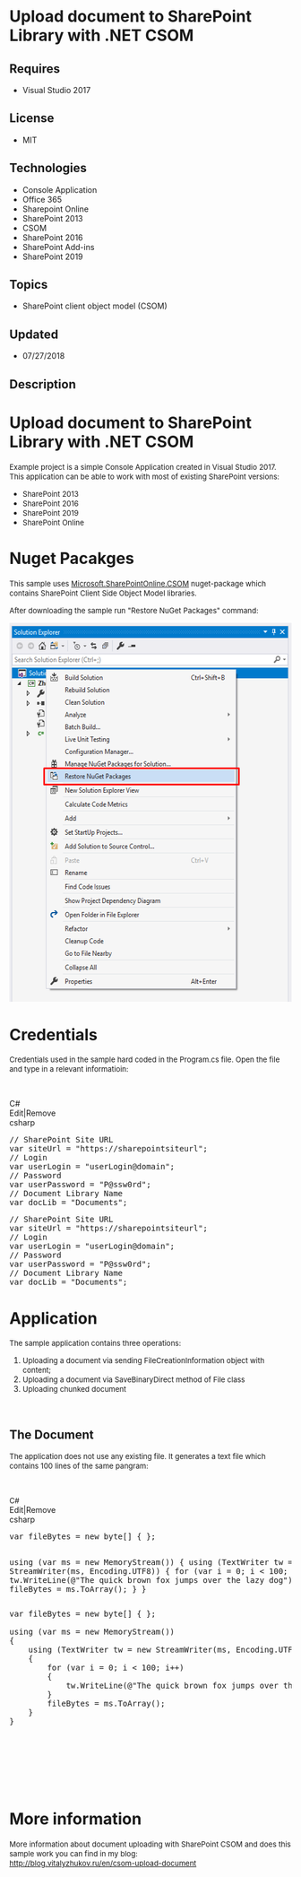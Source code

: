 # Upload document to SharePoint Library with .NET CSOM
## Requires
- Visual Studio 2017
## License
- MIT
## Technologies
- Console Application
- Office 365
- Sharepoint Online
- SharePoint 2013
- CSOM
- SharePoint 2016
- SharePoint Add-ins
- SharePoint 2019
## Topics
- SharePoint client object model (CSOM)
## Updated
- 07/27/2018
## Description

<div class="post-title">
<h1>Upload document to SharePoint Library with .NET CSOM</h1>
</div>
<div>
<p><span style="font-size:small">Example project is a simple Console Application created in Visual Studio 2017. This application can be able to work with most of existing SharePoint versions:</span></p>
<ul>
<li><span style="font-size:small">SharePoint 2013</span> </li><li><span style="font-size:small">SharePoint 2016</span> </li><li><span style="font-size:small">SharePoint 2019</span> </li><li><span style="font-size:small">SharePoint Online</span> </li></ul>
<h1>Nuget Pacakges</h1>
<p><span style="font-size:small">This sample uses&nbsp;<a href="https://www.nuget.org/packages/Microsoft.SharePointOnline.CSOM" target="_blank">Microsoft.SharePointOnline.CSOM</a>&nbsp;nuget-package which contains SharePoint Client Side Object Model libraries.</span></p>
<p><span style="font-size:small">After downloading the sample run &quot;Restore NuGet Packages&quot; command:</span></p>
<p><span style="font-size:small"><img id="205637" src="205637-restore-packages.png" alt="" width="549" height="676"><br>
</span></p>
<h1>Credentials</h1>
<p><span style="font-size:small">Credentials used in the sample hard coded in the Program.cs file. Open the file and type in a relevant informatioin:</span></p>
<p>&nbsp;</p>
<div class="scriptcode">
<div class="pluginEditHolder" pluginCommand="mceScriptCode">
<div class="title"><span>C#</span></div>
<div class="pluginLinkHolder"><span class="pluginEditHolderLink">Edit</span>|<span class="pluginRemoveHolderLink">Remove</span></div>
<span class="hidden">csharp</span>
<pre class="hidden">// SharePoint Site URL
var siteUrl = &quot;https://sharepointsiteurl&quot;;
// Login
var userLogin = &quot;userLogin@domain&quot;;
// Password
var userPassword = &quot;P@ssw0rd&quot;;
// Document Library Name
var docLib = &quot;Documents&quot;;</pre>
<div class="preview">
<pre class="csharp"><span class="cs__com">//&nbsp;SharePoint&nbsp;Site&nbsp;URL</span>&nbsp;
var&nbsp;siteUrl&nbsp;=&nbsp;<span class="cs__string">&quot;https://sharepointsiteurl&quot;</span>;&nbsp;
<span class="cs__com">//&nbsp;Login</span>&nbsp;
var&nbsp;userLogin&nbsp;=&nbsp;<span class="cs__string">&quot;userLogin@domain&quot;</span>;&nbsp;
<span class="cs__com">//&nbsp;Password</span>&nbsp;
var&nbsp;userPassword&nbsp;=&nbsp;<span class="cs__string">&quot;P@ssw0rd&quot;</span>;&nbsp;
<span class="cs__com">//&nbsp;Document&nbsp;Library&nbsp;Name</span>&nbsp;
var&nbsp;docLib&nbsp;=&nbsp;<span class="cs__string">&quot;Documents&quot;</span>;</pre>
</div>
</div>
</div>
<h1 class="endscriptcode">Application</h1>
<div class="endscriptcode"><span style="font-size:small">The sample application contains three operations:</span></div>
<div class="endscriptcode">
<ol>
<li><span style="font-size:small">Uploading a document via sending&nbsp;FileCreationInformation object with content;</span>
</li><li><span style="font-size:small">Uploading a document via&nbsp;SaveBinaryDirect method of File class</span>
</li><li><span style="font-size:small">Uploading chunked document</span> </li></ol>
</div>
<p>&nbsp;</p>
<h2>The Document</h2>
<p><span style="font-size:small">The application does not use any existing file. It generates a text file which contains 100 lines of the same pangram:</span></p>
<p>&nbsp;</p>
<div class="scriptcode">
<div class="pluginEditHolder" pluginCommand="mceScriptCode">
<div class="title"><span style="font-size:small">C#</span></div>
<div class="pluginLinkHolder"><span class="pluginEditHolderLink">Edit</span>|<span class="pluginRemoveHolderLink">Remove</span></div>
<span class="hidden">csharp</span>
<pre class="hidden">var fileBytes = new byte[] { };

using (var ms = new MemoryStream())
{
    using (TextWriter tw = new StreamWriter(ms, Encoding.UTF8))
    {
        for (var i = 0; i &lt; 100; i&#43;&#43;)
        {
            tw.WriteLine(@&quot;The quick brown fox jumps over the lazy dog&quot;);
        }
        fileBytes = ms.ToArray();
    }
}</pre>
<div class="preview">
<pre class="csharp">var&nbsp;fileBytes&nbsp;=&nbsp;<span class="cs__keyword">new</span>&nbsp;<span class="cs__keyword">byte</span>[]&nbsp;{&nbsp;};&nbsp;
&nbsp;
<span class="cs__keyword">using</span>&nbsp;(var&nbsp;ms&nbsp;=&nbsp;<span class="cs__keyword">new</span>&nbsp;MemoryStream())&nbsp;
{&nbsp;
&nbsp;&nbsp;&nbsp;&nbsp;<span class="cs__keyword">using</span>&nbsp;(TextWriter&nbsp;tw&nbsp;=&nbsp;<span class="cs__keyword">new</span>&nbsp;StreamWriter(ms,&nbsp;Encoding.UTF8))&nbsp;
&nbsp;&nbsp;&nbsp;&nbsp;{&nbsp;
&nbsp;&nbsp;&nbsp;&nbsp;&nbsp;&nbsp;&nbsp;&nbsp;<span class="cs__keyword">for</span>&nbsp;(var&nbsp;i&nbsp;=&nbsp;<span class="cs__number">0</span>;&nbsp;i&nbsp;&lt;&nbsp;<span class="cs__number">100</span>;&nbsp;i&#43;&#43;)&nbsp;
&nbsp;&nbsp;&nbsp;&nbsp;&nbsp;&nbsp;&nbsp;&nbsp;{&nbsp;
&nbsp;&nbsp;&nbsp;&nbsp;&nbsp;&nbsp;&nbsp;&nbsp;&nbsp;&nbsp;&nbsp;&nbsp;tw.WriteLine(@<span class="cs__string">&quot;The&nbsp;quick&nbsp;brown&nbsp;fox&nbsp;jumps&nbsp;over&nbsp;the&nbsp;lazy&nbsp;dog&quot;</span>);&nbsp;
&nbsp;&nbsp;&nbsp;&nbsp;&nbsp;&nbsp;&nbsp;&nbsp;}&nbsp;
&nbsp;&nbsp;&nbsp;&nbsp;&nbsp;&nbsp;&nbsp;&nbsp;fileBytes&nbsp;=&nbsp;ms.ToArray();&nbsp;
&nbsp;&nbsp;&nbsp;&nbsp;}&nbsp;
}</pre>
</div>
</div>
</div>
<div class="endscriptcode">&nbsp;</div>
<br>
<p>&nbsp;</p>
<p>&nbsp;</p>
<h1>More information</h1>
<p><span style="font-size:small">More information about document uploading with SharePoint CSOM and does this sample work you can find in my blog:</span><br>
<span style="font-size:small"><a href="http://blog.vitalyzhukov.ru/en/csom-upload-document">http://blog.vitalyzhukov.ru/en/csom-upload-document</a></span></p>
<p>&nbsp;</p>
</div>
